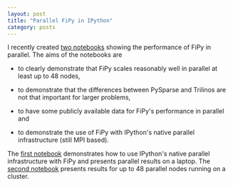 ```yaml
---
layout: post
title: "Parallel FiPy in IPython"
category: posts
---
```


I recently created
[two notebooks](http://nbviewer.ipython.org/github/wd15/fipy-efficiency/tree/master/notebooks/)
showing the performance of FiPy in parallel. The aims of the notebooks
are

 * to clearly demonstrate that FiPy scales reasonably well in parallel at
   least up to 48 nodes,
 
 * to demonstrate that the differences between PySparse and Trilinos
   are not that important for larger problems,
   
 * to have some publicly available data for FiPy's performance in
   parallel and
 
 * to demonstrate the use of FiPy with IPython's native parallel
   infrastructure (still MPI based).

The
[first notebook](http://nbviewer.ipython.org/github/wd15/fipy-efficiency/blob/master/notebooks/FiPy-IPython.ipynb)
demonstrates how to use IPython's native parallel infrastructure with
FiPy and presents parallel results on a laptop. The
[second notebook](http://nbviewer.ipython.org/github/wd15/fipy-efficiency/blob/master/notebooks/cluster.ipynb)
presents results for up to 48 parallel nodes running on a cluster.
   
